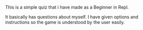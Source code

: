 This is a simple quiz that i have made as a Beginner in Repl.

It basically has questions about myself. I have given options and instructions so the game is understood by the user easily.